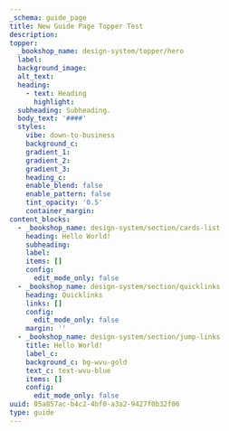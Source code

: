 ```yaml
---
_schema: guide_page
title: New Guide Page Topper Test
description:
topper:
  _bookshop_name: design-system/topper/hero
  label:
  background_image:
  alt_text:
  heading:
    - text: Heading
      highlight:
  subheading: Subheading.
  body_text: '####'
  styles:
    vibe: down-to-business
    background_c:
    gradient_1:
    gradient_2:
    gradient_3:
    heading_c:
    enable_blend: false
    enable_pattern: false
    tint_opacity: '0.5'
    container_margin:
content_blocks:
  - _bookshop_name: design-system/section/cards-list
    heading: Hello World!
    subheading:
    label:
    items: []
    config:
      edit_mode_only: false
  - _bookshop_name: design-system/section/quicklinks
    heading: Quicklinks
    links: []
    config:
      edit_mode_only: false
    margin: ''
  - _bookshop_name: design-system/section/jump-links
    title: Hello World!
    label_c:
    background_c: bg-wvu-gold
    text_c: text-wvu-blue
    items: []
    config:
      edit_mode_only: false
uuid: 05a857ac-b4c2-4bf0-a3a2-9427f0b32f06
type: guide
---
```

